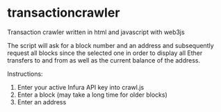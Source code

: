 # transactioncrawler
Transaction crawler written in html and javascript with web3js

The script will ask for a block number and an address and subsequently request all blocks since the selected one in order to display
all Ether transfers to and from as well as the current balance of the address.

Instructions:

1. Enter your active Infura API key into crawl.js
2. Enter a block (may take a long time for older blocks)
3. Enter an address
